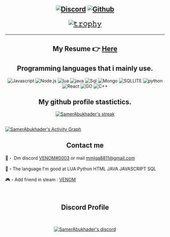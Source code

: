 <h2 align="center">

  
<p align="center">
  


<p align="center">
  <a href="" target="_blank">
  
</p>
<p align="center">
    <a href="https://discord.com/users/273963892256800768" target="_blank">
   <img alt="Discord" src="https://img.shields.io/badge/Discord-VENOM%230003-7289DA?style=for-the-badge&logo=discord&logoColor=7289DA&logoWidth=10&labelColor=000'"></a>  
  <a href="https://github.com/SamerAbukhader/" target="_blank">
   <img alt="Github" src="https://img.shields.io/github/followers/SamerAbukhader?color=7289DA&logo=github&label=Followers&style=for-the-badge&logoWidth=10&labelColor=000'"></a>   
  
  
[![𝚝𝚛𝚘𝚙𝚑𝚢](https://github-profile-trophy.vercel.app/?username=ryo-ma&column=8&margin-w=20&margin-h=0&no-bg=true&no-frame=true&theme=tokyonight)](https://github.com/ryo-ma)
<hr>

  

  
</p>

<h2 align="center">My Resume 👉 <a href="https://samerabukhader.github.io/portfolio/" target="_blank">Here</a></h2>


<h2 align="center">Programming languages that i mainly use.</h2>
<p align="center">
  <img alt="Javascript" src="https://img.shields.io/badge/JavaScript-F7DF1E?style=for-the-badge&logo=javascript&logoColor=black"></a>
  <img alt="Node.js" src="https://img.shields.io/badge/Node.js-43853D?style=for-the-badge&logo=node.js&logoColor=white"></a>
  <img alt="lua" src="https://img.shields.io/badge/Lua-2C2D72?style=for-the-badge&logo=lua&logoColor=white"></a>
  <img alt="java" src="https://img.shields.io/badge/Java-ED8B00?style=for-the-badge&logo=java&logoColor=white"></a>
  <img alt="Sql" src="https://img.shields.io/badge/MySQL-00000F?style=for-the-badge&logo=mysql&logoColor=white"></a> 
  <img alt="Mongo" src="https://img.shields.io/badge/MongoDB-4EA94B?style=for-the-badge&logo=mongodb&logoColor=white"></a> 
  <img alt="SQLLITE" src="https://img.shields.io/badge/SQLite-07405E?style=for-the-badge&logo=sqlite&logoColor=white"></a> 
  <img alt="python" src="https://img.shields.io/badge/Python-14354C?style=for-the-badge&logo=python&logoColor=white"></a>
  <img alt="React" src="https://img.shields.io/badge/React.js-20232A?style=for-the-badge&logo=react&logoColor=61DAFB"></a>
  <img alt="GO" src="https://img.shields.io/badge/GO-04addb?style=for-the-badge&logo=go&logoColor=black"></a>
  <img alt="C++" src="https://img.shields.io/badge/C%2B%2B-00599C?style=for-the-badge&logo=c%2B%2B&logoColor=white"></a>
</p>



<h2 align="center">My github profile stastictics.</h2>

<p align="center">
    <a href="https://github.com/SamerAbukhader" target="_blank">
        <img title="SamerAbukhader stats" alt="SamerAbukhader's streak" src="https://github-readme-streak-stats.herokuapp.com/?user=SamerAbukhader&theme=dark&hide_border=true&stroke=f53b3b"/>
    </a>
</p><br>
<a href="https://github.com/SamerAbukhader"><img alt="SamerAbukhader's Activity Graph" src="https://activity-graph.herokuapp.com/graph?username=SamerAbukhader&bg_color=0D1117&color=eca15b&line=eca15b&point=FFFFFF&hide_border=true" /></a>
  

<h2 align="center">Contact me</h2>

📩・ Dm discord [VENOM#0003](https://discord.com/users/273963892256800768) or mail mmlga8811@gmail.com

📮・The language I'm good at  LUA  Python  HTML  JAVA  JAVASCRIPT  SQL  

🎮・Add friend in steam : [VENOM](https://steamcommunity.com/id/JordanVeNoM/)

</pre><br>

<h2 align="center">Discord Profile</h2><br>
  <p align="center">
    <a href="https://discord.com/users/273963892256800768" target="_blank">
        <img title="Discord" alt="SamerAbukhader's discord" src="https://discord.c99.nl/widget/theme-2/273963892256800768.png"/>
    </a>
</p>

